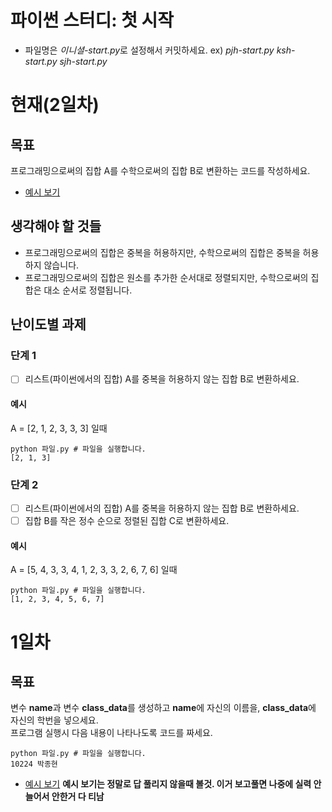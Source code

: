 파이썬 스터디: 첫 시작
=======
 * 파일명은 *이니셜-start.py*로 설정해서 커밋하세요.
 ex) *pjh-start.py* *ksh-start.py* *sjh-start.py*
# 현재(2일차)
## 목표
프로그래밍으로써의 집합 A를 수학으로써의 집합 B로 변환하는 코드를 작성하세요.
 * [예시 보기](./example2.py)
## 생각해야 할 것들
 * 프로그래밍으로써의 집합은 중복을 허용하지만, 수학으로써의 집합은 중복을 허용하지 않습니다.
 * 프로그래밍으로써의 집합은 원소를 추가한 순서대로 정렬되지만, 수학으로써의 집합은 대소 순서로 정렬됩니다.
## 난이도별 과제
### 단계 1
 - [ ] 리스트(파이썬에서의 집합) A를 중복을 허용하지 않는 집합 B로 변환하세요.
#### 예시
A = [2, 1, 2, 3, 3, 3] 일때 
```
python 파일.py # 파일을 실행합니다.
[2, 1, 3]
```
### 단계 2
 - [ ] 리스트(파이썬에서의 집합) A를 중복을 허용하지 않는 집합 B로 변환하세요.
 - [ ] 집합 B를 작은 정수 순으로 정렬된 집합 C로 변환하세요.
#### 예시
A = [5, 4, 3, 3, 4, 1, 2, 3, 3, 2, 6, 7, 6] 일때 
```
python 파일.py # 파일을 실행합니다.
[1, 2, 3, 4, 5, 6, 7]
```

# 1일차
## 목표

변수 **name**과 변수 **class_data**를 생성하고 **name**에 자신의 이름을, **class_data**에 자신의 학번을 넣으세요.  
프로그램 실행시 다음 내용이 나타나도록 코드를 짜세요.   
```
python 파일.py # 파일을 실행합니다.
10224 박종현
```

 * [예시 보기](./example1.py) **__예시 보기는 정말로 답 풀리지 않을때 볼것. 이거 보고풀면 나중에 실력 안늘어서 안한거 다 티남__**

